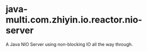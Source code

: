 # java-multi.com.zhiyin.io.reactor.nio-server
A Java NIO Server using non-blocking IO all the way through.

